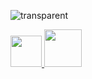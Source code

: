![transparent](https://capsule-render.vercel.app/api?type=transparent&fontColor=703ee5&text=HEY%20THERE&height=130&fontSize=60&descAlignY=75&descAlign=center)

<a href="https://www.google.com/">
  <img height="50" src="https://github.com/sharonye0/sharonye0/assets/86781708/ea1c8694-7b47-4f12-a0c1-875ba5ebe67b"/>
</a>

<a href="https://www.instagram.com/thepiyushmalhotra/">
  <img height="60" src="https://github.com/sharonye0/sharonye0/assets/86781708/05040862-89c8-490f-81c4-7144fa7b08b1"/>
</a>



<!--
**sharonye0/sharonye0** is a ✨ _special_ ✨ repository because its `README.md` (this file) appears on your GitHub profile.

Here are some ideas to get you started:
- 🔭 I’m currently working on ...
- 🌱 I’m currently learning ...
- 👯 I’m looking to collaborate on ...
- 🤔 I’m looking for help with ...
- 💬 Ask me about ...
- 📫 How to reach me: ...
- ⚡ Fun fact: ...
-->
